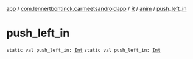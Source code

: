 [app](../../../index.md) / [com.lennertbontinck.carmeetsandroidapp](../../index.md) / [R](../index.md) / [anim](index.md) / [push_left_in](./push_left_in.md)

# push_left_in

`static val push_left_in: `[`Int`](https://kotlinlang.org/api/latest/jvm/stdlib/kotlin/-int/index.html)
`static val push_left_in: `[`Int`](https://kotlinlang.org/api/latest/jvm/stdlib/kotlin/-int/index.html)
